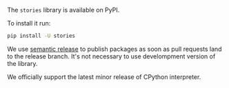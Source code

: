 The `stories` library is available on PyPI.

To install it run:

```bash
pip install -U stories
```

We use [semantic release](https://semantic-release.gitbook.io/semantic-release/)
to publish packages as soon as pull requests land to the release branch. It's
not necessary to use develompment version of the library.

We officially support the latest minor release of CPython interpreter.
